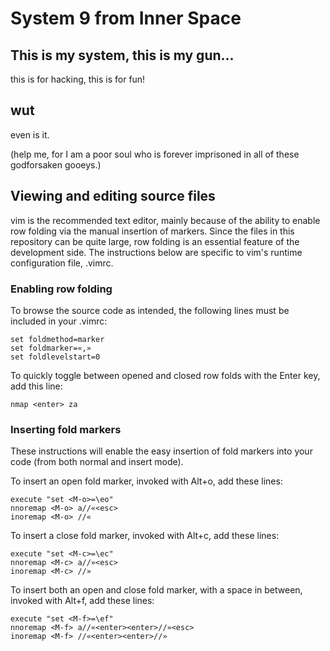 # System 9 from Inner Space

## This is my system, this is my gun...

this is for hacking, this is for fun!

## wut

even is it.

(help me, for I am a poor soul who is forever imprisoned in all of these godforsaken
gooeys.)

## Viewing and editing source files

vim is the recommended text editor, mainly because of the ability to enable row
folding via the manual insertion of markers.  Since the files in this
repository can be quite large, row folding is an essential feature of the
development side. The instructions below are specific to vim's runtime
configuration file, .vimrc.

### Enabling row folding

To browse the source code as intended, the following lines must be included in
your .vimrc:

	set foldmethod=marker
	set foldmarker=«,»
	set foldlevelstart=0

To quickly toggle between opened and closed row folds with the Enter key, add this line:

	nmap <enter> za

### Inserting fold markers

These instructions will enable the easy insertion of fold markers into your
code (from both normal and insert mode).

To insert an open fold marker, invoked with Alt+o, add these lines:

	execute "set <M-o>=\eo"
	nnoremap <M-o> a//«<esc>
	inoremap <M-o> //«

To insert a close fold marker, invoked with Alt+c, add these lines:

	execute "set <M-c>=\ec"
	nnoremap <M-c> a//»<esc>
	inoremap <M-c> //»

To insert both an open and close fold marker, with a space in between,
invoked with Alt+f, add these lines:

	execute "set <M-f>=\ef"
	nnoremap <M-f> a//«<enter><enter>//»<esc>
	inoremap <M-f> //«<enter><enter>//»



